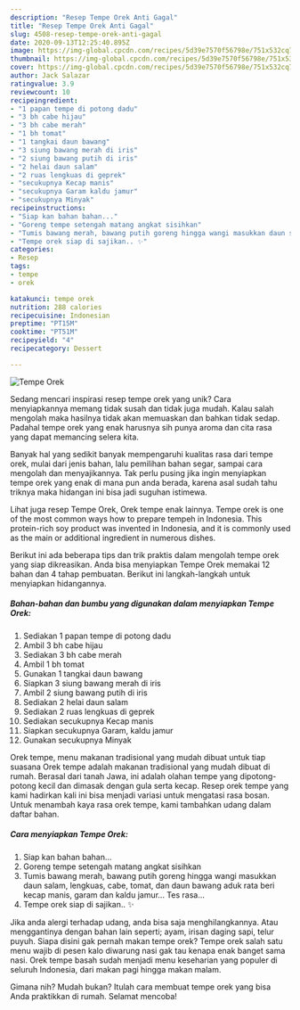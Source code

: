 ```yaml
---
description: "Resep Tempe Orek Anti Gagal"
title: "Resep Tempe Orek Anti Gagal"
slug: 4508-resep-tempe-orek-anti-gagal
date: 2020-09-13T12:25:40.895Z
image: https://img-global.cpcdn.com/recipes/5d39e7570f56798e/751x532cq70/tempe-orek-foto-resep-utama.jpg
thumbnail: https://img-global.cpcdn.com/recipes/5d39e7570f56798e/751x532cq70/tempe-orek-foto-resep-utama.jpg
cover: https://img-global.cpcdn.com/recipes/5d39e7570f56798e/751x532cq70/tempe-orek-foto-resep-utama.jpg
author: Jack Salazar
ratingvalue: 3.9
reviewcount: 10
recipeingredient:
- "1 papan tempe di potong dadu"
- "3 bh cabe hijau"
- "3 bh cabe merah"
- "1 bh tomat"
- "1 tangkai daun bawang"
- "3 siung bawang merah di iris"
- "2 siung bawang putih di iris"
- "2 helai daun salam"
- "2 ruas lengkuas di geprek"
- "secukupnya Kecap manis"
- "secukupnya Garam kaldu jamur"
- "secukupnya Minyak"
recipeinstructions:
- "Siap kan bahan bahan..."
- "Goreng tempe setengah matang angkat sisihkan"
- "Tumis bawang merah, bawang putih goreng hingga wangi masukkan daun salam, lengkuas, cabe, tomat, dan daun bawang aduk rata beri kecap manis, garam dan kaldu jamur... Tes rasa..."
- "Tempe orek siap di sajikan.. ✨"
categories:
- Resep
tags:
- tempe
- orek

katakunci: tempe orek 
nutrition: 288 calories
recipecuisine: Indonesian
preptime: "PT15M"
cooktime: "PT51M"
recipeyield: "4"
recipecategory: Dessert

---
```



![Tempe Orek](https://img-global.cpcdn.com/recipes/5d39e7570f56798e/751x532cq70/tempe-orek-foto-resep-utama.jpg)

Sedang mencari inspirasi resep tempe orek yang unik? Cara menyiapkannya memang tidak susah dan tidak juga mudah. Kalau salah mengolah maka hasilnya tidak akan memuaskan dan bahkan tidak sedap. Padahal tempe orek yang enak harusnya sih punya aroma dan cita rasa yang dapat memancing selera kita.

Banyak hal yang sedikit banyak mempengaruhi kualitas rasa dari tempe orek, mulai dari jenis bahan, lalu pemilihan bahan segar, sampai cara mengolah dan menyajikannya. Tak perlu pusing jika ingin menyiapkan tempe orek yang enak di mana pun anda berada, karena asal sudah tahu triknya maka hidangan ini bisa jadi suguhan istimewa.

Lihat juga resep Tempe Orek, Orek tempe enak lainnya. Tempe orek is one of the most common ways how to prepare tempeh in Indonesia. This protein-rich soy product was invented in Indonesia, and it is commonly used as the main or additional ingredient in numerous dishes.


Berikut ini ada beberapa tips dan trik praktis dalam mengolah tempe orek yang siap dikreasikan. Anda bisa menyiapkan Tempe Orek memakai 12 bahan dan 4 tahap pembuatan. Berikut ini langkah-langkah untuk menyiapkan hidangannya.

<!--inarticleads1-->

##### Bahan-bahan dan bumbu yang digunakan dalam menyiapkan Tempe Orek:

1. Sediakan 1 papan tempe di potong dadu
1. Ambil 3 bh cabe hijau
1. Sediakan 3 bh cabe merah
1. Ambil 1 bh tomat
1. Gunakan 1 tangkai daun bawang
1. Siapkan 3 siung bawang merah di iris
1. Ambil 2 siung bawang putih di iris
1. Sediakan 2 helai daun salam
1. Sediakan 2 ruas lengkuas di geprek
1. Sediakan secukupnya Kecap manis
1. Siapkan secukupnya Garam, kaldu jamur
1. Gunakan secukupnya Minyak


Orek tempe, menu makanan tradisional yang mudah dibuat untuk tiap suasana Orek tempe adalah makanan tradisional yang mudah dibuat di rumah. Berasal dari tanah Jawa, ini adalah olahan tempe yang dipotong-potong kecil dan dimasak dengan gula serta kecap. Resep orek tempe yang kami hadirkan kali ini bisa menjadi variasi untuk mengatasi rasa bosan. Untuk menambah kaya rasa orek tempe, kami tambahkan udang dalam daftar bahan. 

<!--inarticleads2-->

##### Cara menyiapkan Tempe Orek:

1. Siap kan bahan bahan...
1. Goreng tempe setengah matang angkat sisihkan
1. Tumis bawang merah, bawang putih goreng hingga wangi masukkan daun salam, lengkuas, cabe, tomat, dan daun bawang aduk rata beri kecap manis, garam dan kaldu jamur... Tes rasa...
1. Tempe orek siap di sajikan.. ✨


Jika anda alergi terhadap udang, anda bisa saja menghilangkannya. Atau menggantinya dengan bahan lain seperti; ayam, irisan daging sapi, telur puyuh. Siapa disini gak pernah makan tempe orek? Tempe orek salah satu menu wajib di pesen kalo diwarung nasi gak tau kenapa enak banget sama nasi. Orek tempe basah sudah menjadi menu keseharian yang populer di seluruh Indonesia, dari makan pagi hingga makan malam. 

Gimana nih? Mudah bukan? Itulah cara membuat tempe orek yang bisa Anda praktikkan di rumah. Selamat mencoba!

